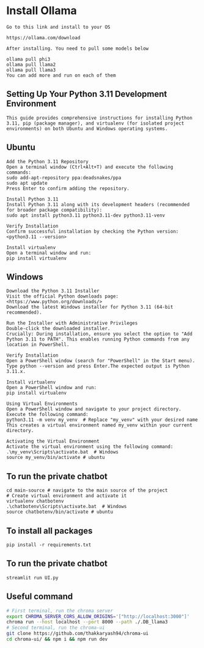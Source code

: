 # Install Ollama

    Go to this link and install to your OS

    https://ollama.com/download

    After installing. You need to pull some models below

    ollama pull phi3
    ollama pull llama2
    ollama pull llama3
    You can add more and run on each of them

## Setting Up Your Python 3.11 Development Environment

    This guide provides comprehensive instructions for installing Python 3.11, pip (package manager), and virtualenv (for isolated project environments) on both Ubuntu and Windows operating systems.

## Ubuntu

    Add the Python 3.11 Repository
    Open a terminal window (Ctrl+Alt+T) and execute the following commands:
    sudo add-apt-repository ppa:deadsnakes/ppa
    sudo apt update
    Press Enter to confirm adding the repository.

    Install Python 3.11
    Install Python 3.11 along with its development headers (recommended for broader package compatibility):
    sudo apt install python3.11 python3.11-dev python3.11-venv

    Verify Installation
    Confirm successful installation by checking the Python version: <python3.11 --version>

    Install virtualenv
    Open a terminal window and run:
    pip install virtualenv

## Windows

    Download the Python 3.11 Installer
    Visit the official Python downloads page: <https://www.python.org/downloads/>
    Download the latest Windows installer for Python 3.11 (64-bit recommended).

    Run the Installer with Administrative Privileges
    Double-click the downloaded installer.
    Crucially: During installation, ensure you select the option to "Add Python 3.11 to PATH". This enables running Python commands from any location in PowerShell.

    Verify Installation
    Open a PowerShell window (search for "PowerShell" in the Start menu).
    Type python --version and press Enter.The expected output is Python 3.11.x.

    Install virtualenv
    Open a PowerShell window and run:
    pip install virtualenv

    Using Virtual Environments
    Open a PowerShell window and navigate to your project directory. Execute the following command:
    python3.11 -m venv my_venv  # Replace "my_venv" with your desired name
    This creates a virtual environment named my_venv within your current directory.

    Activating the Virtual Environment
    Activate the virtual environment using the following command:
    .\my_venv\Scripts\activate.bat  # Windows
    source my_venv/bin/activate # ubuntu

## To run the private chatbot

    cd main-source # navigate to the main source of the project
    # Create virtual environment and activate it
    virtualenv chatbotenv
    .\chatbotenv\Scripts\activate.bat  # Windows
    source chatbotenv/bin/activate # ubuntu

## To install all packages

    pip install -r requirements.txt

## To run the private chatbot

    streamlit run UI.py

## Useful command

```bash
# First terminal, run the chroma server
export CHROMA_SERVER_CORS_ALLOW_ORIGINS='["http://localhost:3000"]'
chroma run --host localhost --port 8000 --path ./.DB_llama3
# Second terminal, run the chroma-ui
git clone https://github.com/thakkaryash94/chroma-ui
cd chroma-ui/ && npm i && npm run dev
```
